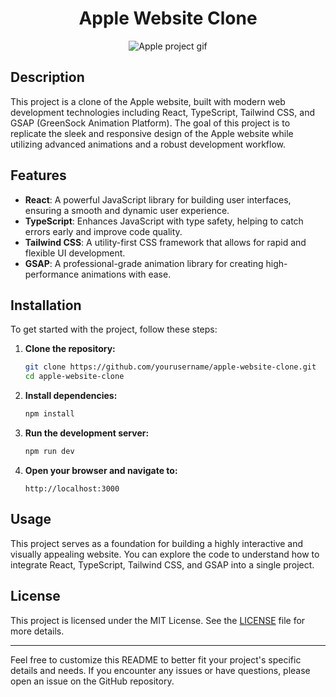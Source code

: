 <div align="center">
  <h1>Apple Website Clone</h1>
  <img src="https://github.com/user-attachments/assets/70a1a80a-2c2f-430c-8777-edf74769712c" alt="Apple project gif" />
</div>

## Description

This project is a clone of the Apple website, built with modern web development technologies including React, TypeScript, Tailwind CSS, and GSAP (GreenSock Animation Platform). The goal of this project is to replicate the sleek and responsive design of the Apple website while utilizing advanced animations and a robust development workflow.

## Features

- **React**: A powerful JavaScript library for building user interfaces, ensuring a smooth and dynamic user experience.
- **TypeScript**: Enhances JavaScript with type safety, helping to catch errors early and improve code quality.
- **Tailwind CSS**: A utility-first CSS framework that allows for rapid and flexible UI development.
- **GSAP**: A professional-grade animation library for creating high-performance animations with ease.

## Installation

To get started with the project, follow these steps:

1. **Clone the repository:**

   ```bash
   git clone https://github.com/yourusername/apple-website-clone.git
   cd apple-website-clone
   ```

2. **Install dependencies:**

   ```bash
   npm install
   ```

3. **Run the development server:**

   ```bash
   npm run dev
   ```

4. **Open your browser and navigate to:**

   ```
   http://localhost:3000
   ```

## Usage

This project serves as a foundation for building a highly interactive and visually appealing website. You can explore the code to understand how to integrate React, TypeScript, Tailwind CSS, and GSAP into a single project.


## License

This project is licensed under the MIT License. See the [LICENSE](LICENSE) file for more details.

---

Feel free to customize this README to better fit your project's specific details and needs. If you encounter any issues or have questions, please open an issue on the GitHub repository.
